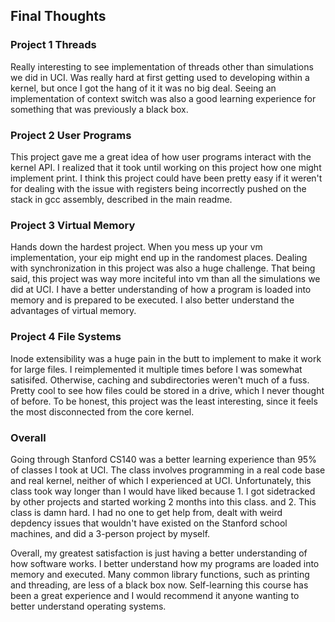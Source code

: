 ## Final Thoughts

### Project 1 Threads
Really interesting to see implementation of threads other than simulations we did in UCI. Was really hard at first getting used to developing within a kernel, but once I got the hang of it it was no big deal. Seeing an implementation of context switch was also a good learning experience for something that was previously a black box.

### Project 2 User Programs
This project gave me a great idea of how user programs interact with the kernel API. I realized that it took until working on this project how one might implement print. I think this project could have been pretty easy if it weren't for dealing with the issue with registers being incorrectly pushed on the stack in gcc assembly, described in the main readme.

### Project 3 Virtual Memory
Hands down the hardest project. When you mess up your vm implementation, your eip might end up in the randomest places. Dealing with synchronization in this project was also a huge challenge. That being said, this project was way more inciteful into vm than all the simulations we did at UCI. I have a better understanding of how a program is loaded into memory and is prepared to be executed. I also better understand the advantages of virtual memory.

### Project 4 File Systems
Inode extensibility was a huge pain in the butt to implement to make it work for large files. I reimplemented it multiple times before I was somewhat satisifed. Otherwise, caching and subdirectories weren't much of a fuss. Pretty cool to see how files could be stored in a drive, which I never thought of before. To be honest, this project was the least interesting, since it feels the most disconnected from the core kernel.

### Overall
Going through Stanford CS140 was a better learning experience than 95% of classes I took at UCI. The class involves programming in a real code base and real kernel, neither of which I experienced at UCI. Unfortunately, this class took way longer than I would have liked because 1. I got sidetracked by other projects and started working 2 months into this class. and 2. This class is damn hard. I had no one to get help from, dealt with weird depdency issues that wouldn't have existed on the Stanford school machines, and did a 3-person project by myself.

Overall, my greatest satisfaction is just having a better understanding of how software works. I better understand how my programs are loaded into memory and executed. Many common library functions, such as printing and threading, are less of a black box now. Self-learning this course has been a great experience and I would recommend it anyone wanting to better understand operating systems.
